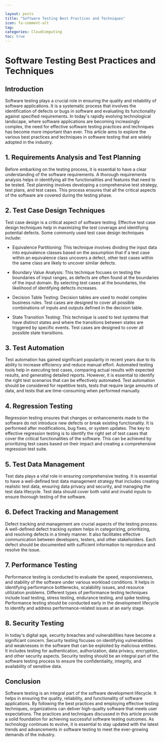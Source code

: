 ```yaml
---

layout: posts
title: "Software Testing Best Practices and Techniques"
icon: fa-comment-alt
tag:
categories: CloudComputing
toc: true
---
```




# Software Testing Best Practices and Techniques

## Introduction

Software testing plays a crucial role in ensuring the quality and reliability of software applications. It is a systematic process that involves the identification of defects or bugs in software and evaluating its functionality against specified requirements. In today's rapidly evolving technological landscape, where software applications are becoming increasingly complex, the need for effective software testing practices and techniques has become more important than ever. This article aims to explore the various best practices and techniques in software testing that are widely adopted in the industry.

## 1. Requirements Analysis and Test Planning

Before embarking on the testing process, it is essential to have a clear understanding of the software requirements. A thorough requirements analysis helps in identifying all the functionalities and features that need to be tested. Test planning involves developing a comprehensive test strategy, test plans, and test cases. This process ensures that all the critical aspects of the software are covered during the testing phase.

## 2. Test Case Design Techniques

Test case design is a critical aspect of software testing. Effective test case design techniques help in maximizing the test coverage and identifying potential defects. Some commonly used test case design techniques include:

- Equivalence Partitioning: This technique involves dividing the input data into equivalence classes based on the assumption that if a test case within an equivalence class uncovers a defect, other test cases within the same class are likely to uncover similar defects.

- Boundary Value Analysis: This technique focuses on testing the boundaries of input ranges, as defects are often found at the boundaries of the input domain. By selecting test cases at the boundaries, the likelihood of identifying defects increases.

- Decision Table Testing: Decision tables are used to model complex business rules. Test cases are designed to cover all possible combinations of inputs and outputs defined in the decision table.

- State Transition Testing: This technique is used to test systems that have distinct states and where the transitions between states are triggered by specific events. Test cases are designed to cover all possible state transitions.

## 3. Test Automation

Test automation has gained significant popularity in recent years due to its ability to increase efficiency and reduce manual effort. Automated testing tools help in executing test cases, comparing actual results with expected results, and generating detailed reports. However, it is essential to identify the right test scenarios that can be effectively automated. Test automation should be considered for repetitive tests, tests that require large amounts of data, and tests that are time-consuming when performed manually.

## 4. Regression Testing

Regression testing ensures that changes or enhancements made to the software do not introduce new defects or break existing functionality. It is performed after modifications, bug fixes, or system updates. The key to effective regression testing is to identify the right set of test cases that cover the critical functionalities of the software. This can be achieved by prioritizing test cases based on their impact and creating a comprehensive regression test suite.

## 5. Test Data Management

Test data plays a vital role in ensuring comprehensive testing. It is essential to have a well-defined test data management strategy that includes creating realistic test data, ensuring data privacy and security, and managing the test data lifecycle. Test data should cover both valid and invalid inputs to ensure thorough testing of the software.

## 6. Defect Tracking and Management

Defect tracking and management are crucial aspects of the testing process. A well-defined defect tracking system helps in categorizing, prioritizing, and resolving defects in a timely manner. It also facilitates effective communication between developers, testers, and other stakeholders. Each defect should be documented with sufficient information to reproduce and resolve the issue.

## 7. Performance Testing

Performance testing is conducted to evaluate the speed, responsiveness, and stability of the software under various workload conditions. It helps in identifying performance bottlenecks, scalability issues, and resource utilization problems. Different types of performance testing techniques include load testing, stress testing, endurance testing, and spike testing. Performance testing should be conducted early in the development lifecycle to identify and address performance-related issues at an early stage.

## 8. Security Testing

In today's digital age, security breaches and vulnerabilities have become a significant concern. Security testing focuses on identifying vulnerabilities and weaknesses in the software that can be exploited by malicious entities. It includes testing for authentication, authorization, data privacy, encryption, and other security aspects. Security testing should be an integral part of the software testing process to ensure the confidentiality, integrity, and availability of sensitive data.

## Conclusion

Software testing is an integral part of the software development lifecycle. It helps in ensuring the quality, reliability, and functionality of software applications. By following the best practices and employing effective testing techniques, organizations can deliver high-quality software that meets user expectations. The practices and techniques discussed in this article provide a solid foundation for achieving successful software testing outcomes. As technology continues to evolve, it is essential to stay updated with the latest trends and advancements in software testing to meet the ever-growing demands of the industry.